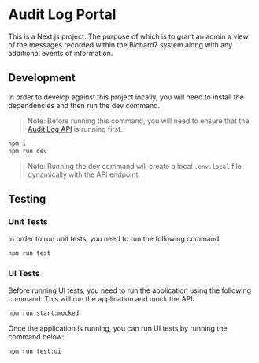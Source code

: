 # Audit Log Portal

This is a Next.js project. The purpose of which is to grant an admin a view of the messages recorded within the Bichard7 system along with any additional events of information.

## Development

In order to develop against this project locally, you will need to install the dependencies and then run the dev command.

> Note: Before running this command, you will need to ensure that the [Audit Log API](../audit-log-api#README.md) is running first.

```bash
npm i
npm run dev
```

> Note: Running the dev command will create a local `.env.local` file dynamically with the API endpoint.

## Testing

### Unit Tests

In order to run unit tests, you need to run the following command:

```bash
npm run test
```

### UI Tests

Before running UI tests, you need to run the application using the following command. This will run the application and mock the API:

```bash
npm run start:mocked
```

Once the application is running, you can run UI tests by running the command below:

```bash
npm run test:ui
```
